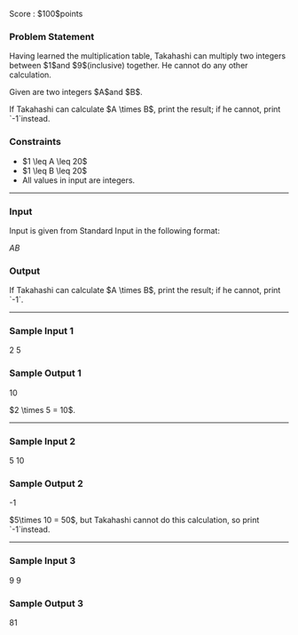 
<div>

<span>

<span>

<p>
Score : $100$points
</p>

<div>

<section>

### **Problem Statement**

<p>
Having learned the multiplication table, Takahashi can multiply two integers between $1$and $9$(inclusive) together. He cannot do any other calculation.
</p>

<p>
Given are two integers $A$and $B$.
</p>

<p>
If Takahashi can calculate $A \times B$, print the result; if he cannot, print `-1`instead.
</p>

</section>

</div>

<div>

<section>

### **Constraints**

<ul>

<li>
$1 \leq A \leq 20$
</li>

<li>
$1 \leq B \leq 20$
</li>

<li>
All values in input are integers.
</li>

</ul>

</section>

</div>

---

<div>

<div>

<section>

### **Input**

<p>
Input is given from Standard Input in the following format:
</p>

<div>

$A$$B$
</div>

</section>

</div>

<div>

<section>

### **Output**

<p>
If Takahashi can calculate $A \times B$, print the result; if he cannot, print `-1`.
</p>

</section>

</div>

</div>

---

<div>

<section>

### **Sample Input 1**

<div>

2 5

</div>

</section>

</div>

<div>

<section>

### **Sample Output 1**

<div>

10

</div>

<p>
$2 \times 5 = 10$.
</p>

</section>

</div>

---

<div>

<section>

### **Sample Input 2**

<div>

5 10

</div>

</section>

</div>

<div>

<section>

### **Sample Output 2**

<div>

-1

</div>

<p>
$5\times 10 = 50$, but Takahashi cannot do this calculation, so print `-1`instead.
</p>

</section>

</div>

---

<div>

<section>

### **Sample Input 3**

<div>

9 9

</div>

</section>

</div>

<div>

<section>

### **Sample Output 3**

<div>

81

</div>

</section>

</div>

</span>

</span>

</div>
